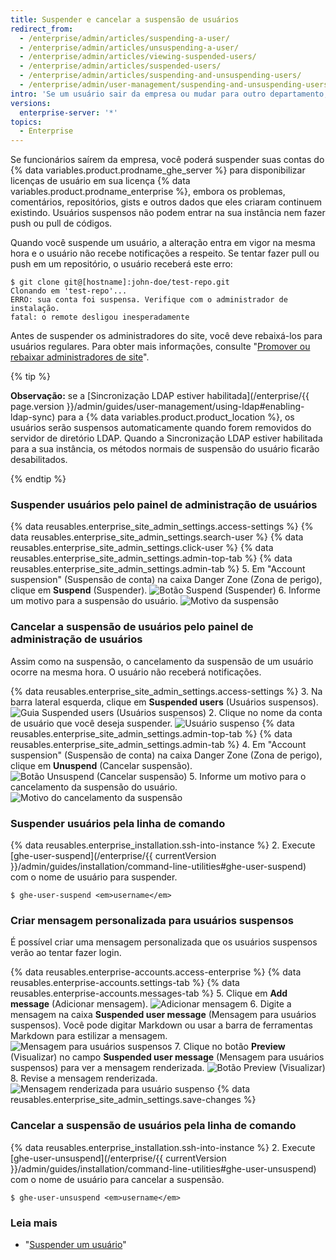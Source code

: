 ```yaml
---
title: Suspender e cancelar a suspensão de usuários
redirect_from:
  - /enterprise/admin/articles/suspending-a-user/
  - /enterprise/admin/articles/unsuspending-a-user/
  - /enterprise/admin/articles/viewing-suspended-users/
  - /enterprise/admin/articles/suspended-users/
  - /enterprise/admin/articles/suspending-and-unsuspending-users/
  - /enterprise/admin/user-management/suspending-and-unsuspending-users
intro: 'Se um usuário sair da empresa ou mudar para outro departamento, você deve remover ou modificar a forma como ele acessa a {% data variables.product.product_location %}.'
versions:
  enterprise-server: '*'
topics:
  - Enterprise
---
```


Se funcionários saírem da empresa, você poderá suspender suas contas do {% data variables.product.prodname_ghe_server %} para disponibilizar licenças de usuário em sua licença {% data variables.product.prodname_enterprise %}, embora os problemas, comentários, repositórios, gists e outros dados que eles criaram continuem existindo. Usuários suspensos não podem entrar na sua instância nem fazer push ou pull de códigos.

Quando você suspende um usuário, a alteração entra em vigor na mesma hora e o usuário não recebe notificações a respeito. Se tentar fazer pull ou push em um repositório, o usuário receberá este erro:

```shell
$ git clone git@[hostname]:john-doe/test-repo.git
Clonando em 'test-repo'...
ERRO: sua conta foi suspensa. Verifique com o administrador de instalação.
fatal: o remote desligou inesperadamente
```

Antes de suspender os administradores do site, você deve rebaixá-los para usuários regulares. Para obter mais informações, consulte "[Promover ou rebaixar administradores de site](/enterprise/admin/user-management/promoting-or-demoting-a-site-administrator)".

{% tip %}

**Observação:** se a [Sincronização LDAP estiver habilitada](/enterprise/{{ page.version }}/admin/guides/user-management/using-ldap#enabling-ldap-sync) para a {% data variables.product.product_location %}, os usuários serão suspensos automaticamente quando forem removidos do servidor de diretório LDAP. Quando a Sincronização LDAP estiver habilitada para a sua instância, os métodos normais de suspensão do usuário ficarão desabilitados.

{% endtip %}

### Suspender usuários pelo painel de administração de usuários

{% data reusables.enterprise_site_admin_settings.access-settings %}
{% data reusables.enterprise_site_admin_settings.search-user %}
{% data reusables.enterprise_site_admin_settings.click-user %}
{% data reusables.enterprise_site_admin_settings.admin-top-tab %}
{% data reusables.enterprise_site_admin_settings.admin-tab %}
5. Em "Account suspension" (Suspensão de conta) na caixa Danger Zone (Zona de perigo), clique em **Suspend** (Suspender). ![Botão Suspend (Suspender)](/assets/images/enterprise/site-admin-settings/suspend.png)
6. Informe um motivo para a suspensão do usuário. ![Motivo da suspensão](/assets/images/enterprise/site-admin-settings/suspend-reason.png)

### Cancelar a suspensão de usuários pelo painel de administração de usuários

Assim como na suspensão, o cancelamento da suspensão de um usuário ocorre na mesma hora. O usuário não receberá notificações.

{% data reusables.enterprise_site_admin_settings.access-settings %}
3. Na barra lateral esquerda, clique em **Suspended users** (Usuários suspensos). ![Guia Suspended users (Usuários suspensos)](/assets/images/enterprise/site-admin-settings/user/suspended-users-tab.png)
2. Clique no nome da conta de usuário que você deseja suspender. ![Usuário suspenso](/assets/images/enterprise/site-admin-settings/user/suspended-user.png)
{% data reusables.enterprise_site_admin_settings.admin-top-tab %}
{% data reusables.enterprise_site_admin_settings.admin-tab %}
4. Em "Account suspension" (Suspensão de conta) na caixa Danger Zone (Zona de perigo), clique em **Unuspend** (Cancelar suspensão). ![Botão Unsuspend (Cancelar suspensão)](/assets/images/enterprise/site-admin-settings/unsuspend.png)
5. Informe um motivo para o cancelamento da suspensão do usuário. ![Motivo do cancelamento da suspensão](/assets/images/enterprise/site-admin-settings/unsuspend-reason.png)

### Suspender usuários pela linha de comando

{% data reusables.enterprise_installation.ssh-into-instance %}
2. Execute [ghe-user-suspend](/enterprise/{{ currentVersion }}/admin/guides/installation/command-line-utilities#ghe-user-suspend) com o nome de usuário para suspender.
  ```shell
  $ ghe-user-suspend <em>username</em>
  ```

### Criar mensagem personalizada para usuários suspensos

É possível criar uma mensagem personalizada que os usuários suspensos verão ao tentar fazer login.

{% data reusables.enterprise-accounts.access-enterprise %}
{% data reusables.enterprise-accounts.settings-tab %}
{% data reusables.enterprise-accounts.messages-tab %}
5. Clique em **Add message** (Adicionar mensagem). ![Adicionar mensagem](/assets/images/enterprise/site-admin-settings/add-message.png)
6. Digite a mensagem na caixa **Suspended user message** (Mensagem para usuários suspensos). Você pode digitar Markdown ou usar a barra de ferramentas Markdown para estilizar a mensagem. ![Mensagem para usuários suspensos](/assets/images/enterprise/site-admin-settings/suspended-user-message.png)
7. Clique no botão **Preview** (Visualizar) no campo **Suspended user message** (Mensagem para usuários suspensos) para ver a mensagem renderizada. ![Botão Preview (Visualizar)](/assets/images/enterprise/site-admin-settings/suspended-user-message-preview-button.png)
8. Revise a mensagem renderizada. ![Mensagem renderizada para usuário suspenso](/assets/images/enterprise/site-admin-settings/suspended-user-message-rendered.png)
{% data reusables.enterprise_site_admin_settings.save-changes %}

### Cancelar a suspensão de usuários pela linha de comando

{% data reusables.enterprise_installation.ssh-into-instance %}
2. Execute [ghe-user-unsuspend](/enterprise/{{ currentVersion }}/admin/guides/installation/command-line-utilities#ghe-user-unsuspend) com o nome de usuário para cancelar a suspensão.
  ```shell
  $ ghe-user-unsuspend <em>username</em>
  ```

### Leia mais
- "[Suspender um usuário](/rest/reference/enterprise-admin#suspend-a-user)"
